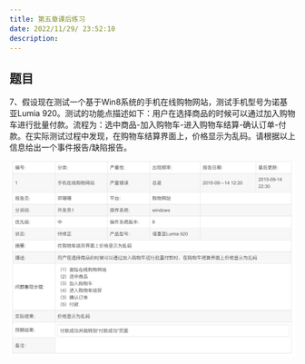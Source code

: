 ```yaml
---
title: 第五章课后练习
date: 2022/11/29/ 23:52:10
description: 
---
```


## 题目

7、假设现在测试一个基于Win8系统的手机在线购物网站，测试手机型号为诺基亚Lumia 920。测试的功能点描述如下：用户在选择商品的时候可以通过加入购物车进行批量付款。流程为：选中商品-加入购物车-进入购物车结算-确认订单-付款。在实际测试过程中发现，在购物车结算界面上，价格显示为乱码。请根据以上信息给出一个事件报告/缺陷报告。

![alt](./images/截屏2022-11-29%2023.55.05.png)
